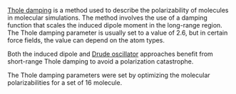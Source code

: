[Thole damping](https://www.sciencedirect.com/science/article/abs/pii/0301010481851762) is a method used to describe the polarizability of molecules in molecular simulations. The method involves the use of a damping function that scales the induced dipole moment in the long-range region. The Thole damping parameter is usually set to a value of 2.6, but in certain force fields, the value can depend on the atom types.

Both the induced dipole and [Drude oscillator](https://en.wikipedia.org/wiki/Drude_oscillator) approaches benefit from short-range Thole damping to avoid a polarization catastrophe. 

The Thole damping parameters were set by optimizing the molecular polarizabilities for a set of 16 molecule.




